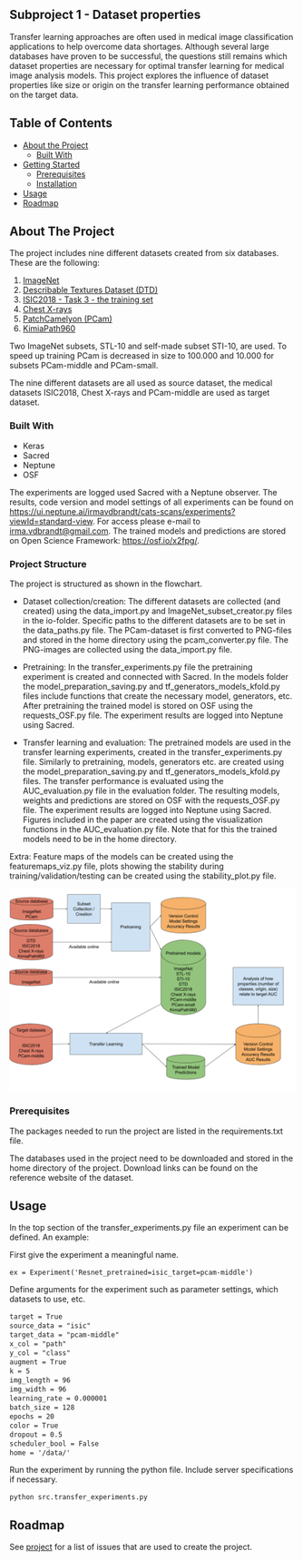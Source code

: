 ## Subproject 1 - Dataset properties 
  Transfer learning approaches are often used in medical image classification applications to help overcome data 
  shortages. Although several large databases have proven to be successful, the questions still remains which dataset
  properties are necessary for optimal transfer learning for medical image analysis models. This project explores 
  the influence of dataset properties like size or origin on the transfer learning performance obtained on the target 
  data. 
 

<!-- TABLE OF CONTENTS -->
## Table of Contents

* [About the Project](#about-the-project)
  * [Built With](#built-with)
* [Getting Started](#getting-started)
  * [Prerequisites](#prerequisites)
  * [Installation](#installation)
* [Usage](#usage)
* [Roadmap](#roadmap)



<!-- ABOUT THE PROJECT -->
## About The Project
The project includes nine different datasets created from six databases. These are the following:
1. [ImageNet](http://image-net.org)
2. [Describable Textures Dataset (DTD)](https://www.robots.ox.ac.uk/~vgg/data/dtd/)
3. [ISIC2018 - Task 3 - the training set](https://challenge2018.isic-archive.com/task3/training/)
4. [Chest X-rays](https://www.kaggle.com/paultimothymooney/chest-xray-pneumonia)
5. [PatchCamelyon (PCam)](http://basveeling.nl/posts/pcam/)
6. [KimiaPath960](https://www.kaggle.com/ambarish/kimia-path-960)

Two ImageNet subsets, STL-10 and self-made subset STI-10, are used. To speed up training PCam is decreased in size to 
100.000 and 10.000 for subsets PCam-middle and PCam-small.

The nine different datasets are all used as source dataset, the medical datasets ISIC2018, Chest X-rays and PCam-middle 
are used as target dataset.


### Built With

* Keras
* Sacred
* Neptune 
* OSF

The experiments are logged used Sacred with a Neptune observer. The results, code version and model settings of all
experiments can be found on https://ui.neptune.ai/irmavdbrandt/cats-scans/experiments?viewId=standard-view. For access
please e-mail to irma.vdbrandt@gmail.com. The trained models and predictions are stored on Open Science Framework: 
https://osf.io/x2fpg/. 


### Project Structure
The project is structured as shown in the flowchart. 

* Dataset collection/creation:
The different datasets are collected (and created) using the data_import.py and 
ImageNet_subset_creator.py files in the io-folder. Specific paths to the different datasets are to be set in the
data_paths.py file. The PCam-dataset is first converted to PNG-files and stored in the home directory using the
pcam_converter.py file. The PNG-images are collected using the data_import.py file. 

* Pretraining:
In the transfer_experiments.py file the pretraining experiment is created and connected with Sacred. In the models 
folder the model_preparation_saving.py and tf_generators_models_kfold.py files include functions that create the 
necessary model, generators, etc. After pretraining the trained model is stored on OSF using the requests_OSF.py file. 
The experiment results are logged into Neptune using Sacred. 

* Transfer learning and evaluation:
The pretrained models are used in the transfer learning experiments, created in the transfer_experiments.py file. 
Similarly to pretraining, models, generators etc. are created using the model_preparation_saving.py and 
tf_generators_models_kfold.py files. The transfer performance is evaluated using the AUC_evaluation.py file in the
evaluation folder. The resulting models, weights and predictions are stored on OSF with the 
requests_OSF.py file. The experiment results are logged into Neptune using Sacred. 
Figures included in the paper are created using the visualization functions in the AUC_evaluation.py file. Note that 
for this the trained models need to be in the home directory.

Extra: 
Feature maps of the models can be created using the featuremaps_viz.py file, plots showing the stability during 
training/validation/testing can be created using the stability_plot.py file. 




<img src="Flowchart_CatScans_subproject1.png" alt="flowchart">

### Prerequisites

The packages needed to run the project are listed in the requirements.txt file.

The databases used in the project need to be downloaded and stored in the home directory of the project. Download links
can be found on the reference website of the dataset.

<!-- USAGE EXAMPLES -->
## Usage

In the top section of the transfer_experiments.py file an experiment can be defined. An example:

First give the experiment a meaningful name.
```shell script
ex = Experiment('Resnet_pretrained=isic_target=pcam-middle')
```
Define arguments for the experiment such as parameter settings, which datasets to use, etc.
```shell script
target = True
source_data = "isic"
target_data = "pcam-middle"
x_col = "path"
y_col = "class"
augment = True
k = 5
img_length = 96
img_width = 96
learning_rate = 0.000001
batch_size = 128
epochs = 20
color = True
dropout = 0.5
scheduler_bool = False
home = '/data/'
```
Run the experiment by running the python file. Include server specifications if necessary.
```shell script
python src.transfer_experiments.py 
```


<!-- ROADMAP -->
## Roadmap

See [project](https://github.com/vcheplygina/cats-scans/projects/1) for a list of issues that are used to create the 
project.



